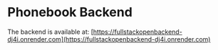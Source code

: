 # Phonebook Backend
The backend is available at: [https://fullstackopenbackend-dj4i.onrender.com](https://fullstackopenbackend-dj4i.onrender.com)
